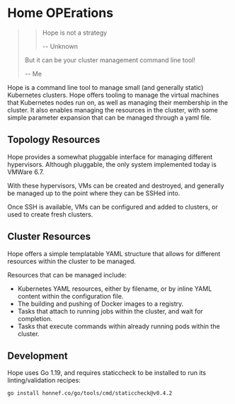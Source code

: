 # Home OPErations

>> Hope is not a strategy
>>
>> -- Unknown
>
> But it can be your cluster management command line tool!
>
> -- Me

Hope is a command line tool to manage small (and generally static) Kubernetes clusters.
Hope offers tooling to manage the virtual machines that Kubernetes nodes run on, as well as managing their membership in the cluster.
It also enables managing the resources in the cluster, with some simple parameter expansion that can be managed through a yaml file.

## Topology Resources

Hope provides a somewhat pluggable interface for managing different hypervisors.
Although pluggable, the only system implemented today is VMWare 6.7.

With these hypervisors, VMs can be created and destroyed, and generally be managed up to the point where they can be SSHed into.

Once SSH is available, VMs can be configured and added to clusters, or used to create fresh clusters.

## Cluster Resources

Hope offers a simple templatable YAML structure that allows for different resources within the cluster to be managed.

Resources that can be managed include:
- Kubernetes YAML resources, either by filename, or by inline YAML content within the configuration file.
- The building and pushing of Docker images to a registry.
- Tasks that attach to running jobs within the cluster, and wait for completion.
- Tasks that execute commands within already running pods within the cluster.

## Development

Hope uses Go 1.19, and requires staticcheck to be installed to run its linting/validation recipes:

```
go install honnef.co/go/tools/cmd/staticcheck@v0.4.2
```
